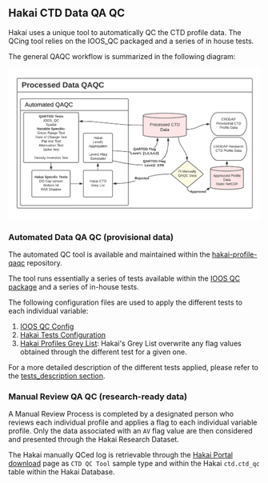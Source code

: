 ## Hakai CTD Data QA QC

Hakai uses a unique tool to automatically QC the CTD profile data. The QCing tool relies on the IOOS_QC packaged and a series of in house tests.

The general QAQC workflow is summarized in the following diagram:

<p align="center">
<img src="figures/Hakai-ctd-processing-workflow-figure-4-qc.png" alt="QC" width="600"/>
</p>

### Automated Data QA QC (provisional data)

The automated QC tool is available and maintained within the [hakai-profile-qaqc](https://github.com/HakaiInstitute/hakai-profile-qaqc) repository.

The tool runs essentially a series of tests available within the [IOOS QC package](https://github.com/ioos/ioos_qc) and a series of in-house tests.

The following configuration files are used to apply the different tests to each individual variable:

1. [IOOS QC Config](https://github.com/HakaiInstitute/hakai-profile-qaqc/blob/main/hakai_profile_qc/config/hakai_ctd_profile_qartod_test_config.json)
1. [Hakai Tests Configuration](https://github.com/HakaiInstitute/hakai-profile-qaqc/blob/main/hakai_profile_qc/config/hakai_ctd_profile_tests_config.json)
1. [Hakai Profiles Grey List](https://github.com/HakaiInstitute/hakai-profile-qaqc/blob/main/hakai_profile_qc/HakaiProfileDatasetGreyList.csv): Hakai's Grey List overwrite any flag values obtained through the different test for a given one.

For a more detailed description of the different tests applied, please refer to the [tests_description section](https://github.com/HakaiInstitute/hakai-profile-qaqc/blob/main/tests_description.md).

### Manual Review QA QC (research-ready data)

A Manual Review Process is completed by a designated person who reviews each individual profile and applies a flag to each individual variable profile. Only the data associated with an `AV` flag value are then considered and presented through the Hakai Research Dataset.

The Hakai manually QCed log is retrievable through the [Hakai Portal download](https://hecate.hakai.org/portal2/download) page as `CTD QC Tool` sample type and within the Hakai `ctd.ctd_qc` table within the Hakai Database.
